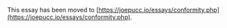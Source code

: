 This essay has been moved to [https://joepucc.io/essays/conformity.php](https://joepucc.io/essays/conformity.php).
